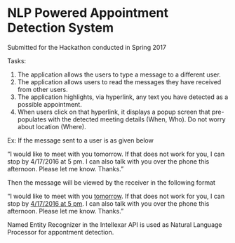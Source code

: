 # NLP Powered Appointment Detection System

Submitted for the Hackathon conducted in Spring 2017

Tasks:
1. The application allows the users to type a message to a different user.
2. The application allows users to read the messages they have received from other users.
3. The application highlights, via hyperlink, any text you have detected as a possible appointment.
4. When users click on that hyperlink, it displays a popup screen that pre-populates with the detected meeting details (When, Who). Do not worry about location (Where).

Ex: If the message sent to a user is as given below

“I would like to meet with you tomorrow. If that does not work for you, I can stop by 4/17/2016 at 5 pm. I can also talk with you over the phone this afternoon.
Please let me know.
Thanks.”

Then the message will be viewed by the receiver in the following format

“I would like to meet with you <a  href="">tomorrow</a>. If that does not work for you, I can stop by <a  href="">4/17/2016 at 5 pm</a>. I can also talk with you over the phone this afternoon.
Please let me know.
Thanks.”

Named Entity Recognizer in the Intellexar API is used as Natural Language Processor for appontment detection.
